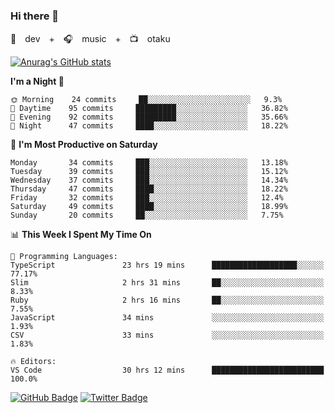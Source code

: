 ### Hi there 👋

🚀　dev　+　🎧　music　+　📺　otaku


[![Anurag's GitHub stats](https://github-readme-stats.vercel.app/api?username=koheitasaka&count_private=true&show_icons=true&theme=monokai)](https://github.com/koheitasaka/github-readme-stats)

<!--START_SECTION:waka-->
**I'm a Night 🦉** 

```text
🌞 Morning    24 commits     ██░░░░░░░░░░░░░░░░░░░░░░░   9.3% 
🌆 Daytime    95 commits     █████████░░░░░░░░░░░░░░░░   36.82% 
🌃 Evening    92 commits     █████████░░░░░░░░░░░░░░░░   35.66% 
🌙 Night      47 commits     ████░░░░░░░░░░░░░░░░░░░░░   18.22%

```
📅 **I'm Most Productive on Saturday** 

```text
Monday       34 commits     ███░░░░░░░░░░░░░░░░░░░░░░   13.18% 
Tuesday      39 commits     ███░░░░░░░░░░░░░░░░░░░░░░   15.12% 
Wednesday    37 commits     ███░░░░░░░░░░░░░░░░░░░░░░   14.34% 
Thursday     47 commits     ████░░░░░░░░░░░░░░░░░░░░░   18.22% 
Friday       32 commits     ███░░░░░░░░░░░░░░░░░░░░░░   12.4% 
Saturday     49 commits     ████░░░░░░░░░░░░░░░░░░░░░   18.99% 
Sunday       20 commits     ██░░░░░░░░░░░░░░░░░░░░░░░   7.75%

```


📊 **This Week I Spent My Time On** 

```text
💬 Programming Languages: 
TypeScript               23 hrs 19 mins      ███████████████████░░░░░░   77.17% 
Slim                     2 hrs 31 mins       ██░░░░░░░░░░░░░░░░░░░░░░░   8.33% 
Ruby                     2 hrs 16 mins       ██░░░░░░░░░░░░░░░░░░░░░░░   7.55% 
JavaScript               34 mins             ░░░░░░░░░░░░░░░░░░░░░░░░░   1.93% 
CSV                      33 mins             ░░░░░░░░░░░░░░░░░░░░░░░░░   1.83%

🔥 Editors: 
VS Code                  30 hrs 12 mins      █████████████████████████   100.0%

```


<!--END_SECTION:waka-->

[![GitHub Badge](https://img.shields.io/badge/GitHub-100000?style=for-the-badge&logo=github&logoColor=white)](https://github.com/koheitasaka)
[![Twitter Badge](https://img.shields.io/badge/Twitter-1DA1F2?style=for-the-badge&logo=twitter&logoColor=white)](https://twitter.com/sleep_asleep_)
